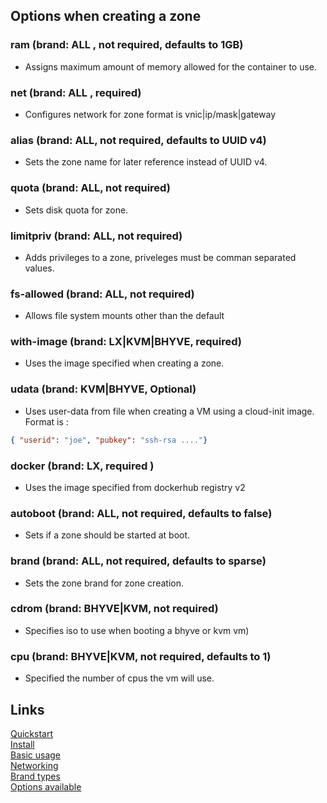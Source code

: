 ## Options when creating a zone

### ram (brand: ALL , not required, defaults to 1GB)  

* Assigns maximum amount of memory allowed for the container to use.

### net (brand: ALL , required)   

* Configures network for zone format is vnic|ip/mask|gateway

### alias (brand: ALL, not required, defaults to UUID v4) 

* Sets the zone name for later reference instead of UUID v4.

### quota (brand: ALL, not required) 

* Sets disk quota for zone.

### limitpriv (brand: ALL, not required)

* Adds privileges to a zone, priveleges must be comman separated values. 

### fs-allowed (brand: ALL, not required)

* Allows file system mounts other than the default
  
### with-image (brand: LX|KVM|BHYVE, required)

* Uses the image specified when creating a zone.

### udata (brand: KVM|BHYVE, Optional)

* Uses user-data from file when creating a VM using a cloud-init image.
  Format is : 
```json
{ "userid": "joe", "pubkey": "ssh-rsa ...."}
```
### docker (brand: LX, required )

* Uses the image specified from dockerhub registry v2 

### autoboot (brand: ALL, not required, defaults to false)

* Sets if a zone should be started at boot.

### brand (brand: ALL, not required, defaults to sparse)

*  Sets the zone brand for zone creation.

### cdrom (brand: BHYVE|KVM, not required)

* Specifies iso to use when booting a bhyve or kvm vm)

### cpu (brand: BHYVE|KVM, not required, defaults to 1)

* Specified the number of cpus the vm will use.


 ## Links

   [Quickstart](https://github.com/cneira/zcage/blob/master/docs/quickstart.md)  
   [Install](https://github.com/cneira/zcage/blob/master/docs/install.md)  
   [Basic usage](https://github.com/cneira/zcage/blob/master/docs/basic-use.md)  
   [Networking](https://github.com/cneira/zcage/blob/master/docs/networking.md)  
   [Brand types](https://github.com/cneira/zcage/blob/master/docs/brand-types.md)  
   [Options available](https://github.com/cneira/zcage/blob/master/docs/Options.md)    


